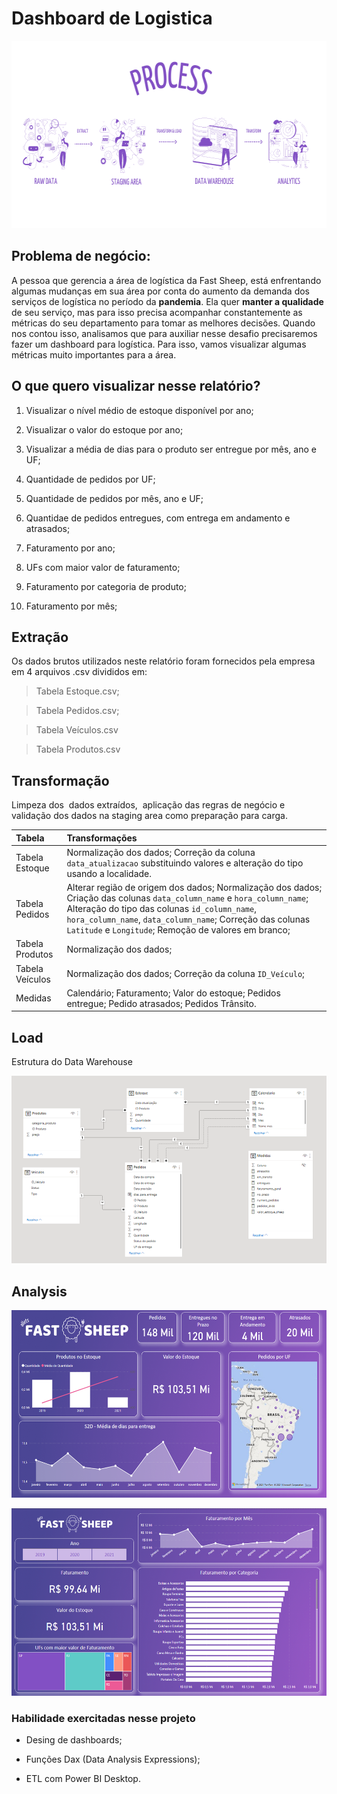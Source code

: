 # Dashboard de Logistica

<p aling='center'>
        <img width="600" height="300" src="https://raw.githubusercontent.com/alletsc/challenge_BI/main/src/images/process.png">

## Problema de negócio:

A pessoa que gerencia a área de logística da Fast Sheep, está enfrentando algumas mudanças em sua área por conta do aumento da demanda dos serviços de logística no período da **pandemia**. Ela quer **manter a qualidade** de seu serviço, mas para isso precisa acompanhar constantemente as métricas do seu departamento para tomar as melhores decisões. Quando nos contou isso, analisamos que para auxiliar nesse desafio precisaremos fazer um dashboard para logística. Para isso, vamos visualizar algumas métricas muito importantes para a área.

## O que quero visualizar nesse relatório?

1. Visualizar o nível médio de estoque disponível por ano;

2. Visualizar o valor do estoque por ano;

3. Visualizar a média de dias para o produto ser entregue por mês, ano e UF;

4. Quantidade de pedidos por UF;

5. Quantidade de pedidos por mês, ano e UF;

6. Quantidae de pedidos entregues, com entrega em andamento e atrasados;

7. Faturamento por ano;

8. UFs com maior valor de faturamento;

9. Faturamento por categoria de produto;

10. Faturamento por mês;


## Extração

Os dados brutos utilizados neste relatório foram fornecidos pela empresa em 4 arquivos .csv divididos em:

> Tabela Estoque.csv; 

>Tabela Pedidos.csv; 

>Tabela  Veículos.csv 

>Tabela Produtos.csv

## Transformação

Limpeza dos  dados extraídos,  aplicação das regras de negócio e validação dos dados na staging area como preparação para carga.

Tabela | Transformações
:------ | :--------------
Tabela Estoque | Normalização dos dados; Correção da coluna `data_atualizacao` substituindo valores e alteração do tipo usando a localidade. 
Tabela Pedidos | Alterar região de origem dos dados; Normalização dos dados;  Criação das colunas `data_column_name` e `hora_column_name`; Alteração do tipo das colunas `id_column_name`, `hora_column_name`, `data_column_name`; Correção das colunas `Latitude` e `Longitude`; Remoção de valores em branco;
Tabela Produtos | Normalização dos dados;
Tabela Veículos | Normalização dos dados; Correção da coluna `ID_Veículo`; 
Medidas |  Calendário; Faturamento;  Valor do estoque; Pedidos entregue; Pedido atrasados; Pedidos Trânsito.

## Load 

Estrutura do Data Warehouse

<p aling='center'>
        <img width="600" height="300" src="https://raw.githubusercontent.com/alletsc/challenge_BI/main/src/images/logo/rel_tabelas.png?token=AQYHTDKPSGYU6HPPLJKL6SLBW3FZ6 ">

## Analysis 

<p aling='center'>
        <img width="600" height="300" src="https://raw.githubusercontent.com/alletsc/challenge_BI/main/src/images/logo/dash_1.png?token=AQYHTDMQG2FCHMMAQ7P4U4DBW3FEC">
        
<p aling='center'>
        <img width="600" height="300" src="https://raw.githubusercontent.com/alletsc/challenge_BI/main/src/images/logo/dash_2.png?token=AQYHTDNB75ZXE2OOFG6T5QLBW3FG6">

### Habilidade exercitadas nesse projeto

- Desing de dashboards;

- Funções Dax (Data Analysis Expressions);

- ETL com Power BI Desktop.



